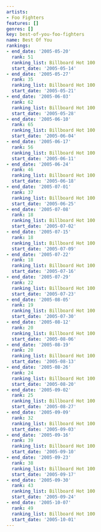 ```yaml
---
artists:
- Foo Fighters
features: []
genres: []
key: best-of-you-foo-fighters
name: Best Of You
rankings:
- end_date: '2005-05-20'
  rank: 51
  ranking_list: Billboard Hot 100
  start_date: '2005-05-14'
- end_date: '2005-05-27'
  rank: 35
  ranking_list: Billboard Hot 100
  start_date: '2005-05-21'
- end_date: '2005-06-03'
  rank: 62
  ranking_list: Billboard Hot 100
  start_date: '2005-05-28'
- end_date: '2005-06-10'
  rank: 65
  ranking_list: Billboard Hot 100
  start_date: '2005-06-04'
- end_date: '2005-06-17'
  rank: 56
  ranking_list: Billboard Hot 100
  start_date: '2005-06-11'
- end_date: '2005-06-24'
  rank: 46
  ranking_list: Billboard Hot 100
  start_date: '2005-06-18'
- end_date: '2005-07-01'
  rank: 37
  ranking_list: Billboard Hot 100
  start_date: '2005-06-25'
- end_date: '2005-07-08'
  rank: 18
  ranking_list: Billboard Hot 100
  start_date: '2005-07-02'
- end_date: '2005-07-15'
  rank: 18
  ranking_list: Billboard Hot 100
  start_date: '2005-07-09'
- end_date: '2005-07-22'
  rank: 18
  ranking_list: Billboard Hot 100
  start_date: '2005-07-16'
- end_date: '2005-07-29'
  rank: 22
  ranking_list: Billboard Hot 100
  start_date: '2005-07-23'
- end_date: '2005-08-05'
  rank: 19
  ranking_list: Billboard Hot 100
  start_date: '2005-07-30'
- end_date: '2005-08-12'
  rank: 20
  ranking_list: Billboard Hot 100
  start_date: '2005-08-06'
- end_date: '2005-08-19'
  rank: 20
  ranking_list: Billboard Hot 100
  start_date: '2005-08-13'
- end_date: '2005-08-26'
  rank: 24
  ranking_list: Billboard Hot 100
  start_date: '2005-08-20'
- end_date: '2005-09-02'
  rank: 25
  ranking_list: Billboard Hot 100
  start_date: '2005-08-27'
- end_date: '2005-09-09'
  rank: 32
  ranking_list: Billboard Hot 100
  start_date: '2005-09-03'
- end_date: '2005-09-16'
  rank: 39
  ranking_list: Billboard Hot 100
  start_date: '2005-09-10'
- end_date: '2005-09-23'
  rank: 38
  ranking_list: Billboard Hot 100
  start_date: '2005-09-17'
- end_date: '2005-09-30'
  rank: 43
  ranking_list: Billboard Hot 100
  start_date: '2005-09-24'
- end_date: '2005-10-07'
  rank: 49
  ranking_list: Billboard Hot 100
  start_date: '2005-10-01'
---
```


